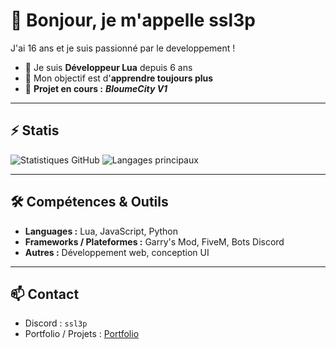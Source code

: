 # 👋 Bonjour, je m'appelle ssl3p

J'ai 16 ans et je suis passionné par le developpement !

* 🔭 Je suis **Développeur Lua** depuis 6 ans
* 🌱 Mon objectif est d'**apprendre toujours plus**
* 🔩 **Projet en cours :** ***BloumeCity V1***

---

## ⚡ Statis

![Statistiques GitHub](https://github-readme-stats.vercel.app/api?username=ssl3p\&show_icons=true\&theme=radical)
![Langages principaux](https://github-readme-stats.vercel.app/api/top-langs/?username=ssl3p\&layout=compact\&theme=radical)

---

## 🛠️ Compétences & Outils

* **Languages :** Lua, JavaScript, Python
* **Frameworks / Plateformes :** Garry's Mod, FiveM, Bots Discord
* **Autres :** Développement web, conception UI

---

## 📫 Contact

* Discord : `ssl3p`
* Portfolio / Projets : [Portfolio](https://discord.gg/FJZK9fkwzz)

<!---
Sleep est un dépôt ✨ spécial ✨ car son `README.md` (ce fichier) apparaît sur votre profil GitHub.
Vous pouvez cliquer sur le lien Aperçu pour voir vos modifications.
--->
